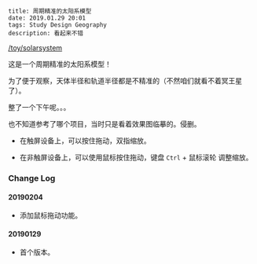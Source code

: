 ```
title: 周期精准的太阳系模型
date: 2019.01.29 20:01
tags: Study Design Geography
description: 看起来不错
```

[/toy/solarsystem](/toy/solarsystem)

这是一个周期精准的太阳系模型！

为了便于观察，天体半径和轨道半径都是不精准的（不然咱们就看不着冥王星了）。

整了一个下午呢。。。

也不知道参考了哪个项目，当时只是看着效果图临摹的。侵删。

- 在触屏设备上，可以按住拖动，双指缩放。

- 在非触屏设备上，可以使用鼠标按住拖动，键盘 `Ctrl` + 鼠标滚轮 调整缩放。

### Change Log

#### 20190204

- 添加鼠标拖动功能。

#### 20190129

- 首个版本。
